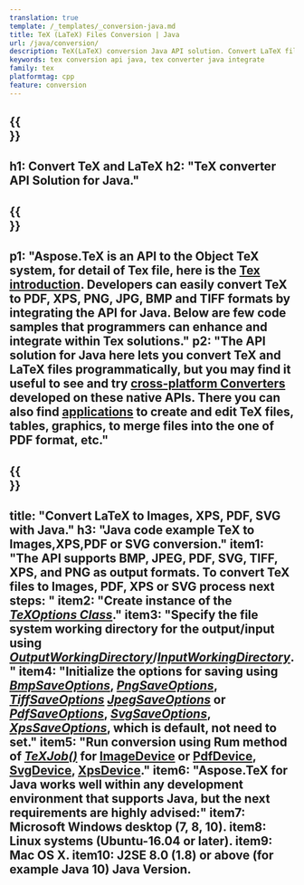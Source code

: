 ```yaml
---
translation: true
template: /_templates/_conversion-java.md
title: TeX (LaTeX) Files Conversion | Java
url: /java/conversion/
description: TeX(LaTeX) conversion Java API solution. Convert LaTeX files to PDF, XPS and Images including PNG, JPEG, TIFF, BMP with few lines of Java code.
keywords: tex conversion api java, tex converter java integrate
family: tex
platformtag: cpp
feature: conversion
---
```


{{<section banner>}}
---
h1: Convert TeX and LaTeX 
h2: "TeX converter API Solution for Java."
---

{{<section overview>}}
---
p1: "Aspose.TeX is an API to the Object TeX system, for detail of Tex file, here is the [Tex introduction](https://docs.aspose.com/tex/cpp/what-is-tex/). Developers can easily convert TeX to PDF, XPS, PNG, JPG, BMP and TIFF formats by integrating the API for Java. Below are few code samples that programmers can enhance and integrate within Tex solutions."
p2: "The API solution for Java here lets you convert TeX and LaTeX files programmatically, but you may find it useful to see and try [cross-platform Converters](https://products.aspose.app/tex/conversion) developed on these native APIs. There you can also find [applications](https://products.aspose.app/tex/applications) to create and edit TeX files, tables, graphics, to merge files into the one of PDF format, etc."
---

{{<section feature1>}}
---
title: "Convert LaTeX to Images, XPS, PDF, SVG with Java."
h3: "Java code example TeX to Images,XPS,PDF or SVG conversion."
item1: "The API supports BMP, JPEG, PDF, SVG, TIFF, XPS, and PNG as output formats. To convert TeX files to Images, PDF, XPS or SVG process next steps: "
item2: "Create instance of the [*TeXOptions Class*](https://reference.aspose.com/tex/java/com.aspose.tex/texoptions)."
item3:  "Specify the file system working directory for the output/input using [*OutputWorkingDirectory*](https://reference.aspose.com/tex/java/com.aspose.tex/TeXOptions#setOutputWorkingDirectory-com.aspose.tex.IOutputWorkingDirectory-)/[*InputWorkingDirectory*](https://reference.aspose.com/tex/java/com.aspose.tex/TeXOptions#setInputWorkingDirectory-com.aspose.tex.IInputWorkingDirectory-)."
item4: "Initialize the options for saving using [*BmpSaveOptions*](https://reference.aspose.com/tex/java/com.aspose.tex.rendering/BmpSaveOptions), [*PngSaveOptions*](https://reference.aspose.com/tex/java/com.aspose.tex.rendering/PngSaveOptions), [*TiffSaveOptions*](https://reference.aspose.com/tex/java/com.aspose.tex.rendering/TiffSaveOptions) [*JpegSaveOptions*](https://reference.aspose.com/tex/java/com.aspose.tex.rendering/JpegSaveOptions) or [*PdfSaveOptions*](https://reference.aspose.com/tex/java/com.aspose.tex.rendering/PdfSaveOptions), [*SvgSaveOptions*](https://reference.aspose.com/tex/java/com.aspose.tex.rendering/SvgSaveOptions), [*XpsSaveOptions*](https://reference.aspose.com/tex/java/com.aspose.tex.rendering/XpsSaveOptions), which is default, not need to set."
item5: "Run conversion using Rum method of [*TeXJob()*](https://reference.aspose.com/tex/java/com.aspose.tex/TeXJob) for [ImageDevice](https://reference.aspose.com/tex/java/com.aspose.tex.rendering/ImageDevice) or [PdfDevice](https://reference.aspose.com/tex/java/com.aspose.tex.rendering/PdfDevice), [SvgDevice](https://reference.aspose.com/tex/java/com.aspose.tex.rendering/SvgDevice), [XpsDevice](https://reference.aspose.com/tex/java/com.aspose.tex.rendering/XpsDevice)."
item6: "Aspose.TeX for Java works well within any development environment that supports Java, but the next requirements are highly advised:"
item7: Microsoft Windows desktop (7, 8, 10).
item8: Linux systems (Ubuntu-16.04 or later).
item9: Mac OS X.
item10: J2SE 8.0 (1.8) or above (for example Java 10) Java Version.
---

